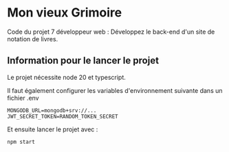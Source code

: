 # Mon vieux Grimoire

Code du projet 7 développeur web : Développez le back-end d'un site de notation de livres.

## Information pour le lancer le projet

Le projet nécessite node 20 et typescript.

Il faut également configurer les variables d'environnement suivante dans un fichier .env

```.env
MONGODB_URL=mongodb+srv://...
JWT_SECRET_TOKEN=RANDOM_TOKEN_SECRET
```

Et ensuite lancer le projet avec :

```
npm start
```
